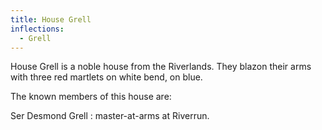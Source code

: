 ```yaml
---
title: House Grell
inflections:
  - Grell
---
```


House Grell is a noble house from the Riverlands. They blazon their arms with three red martlets on white bend, on blue.

The known members of this house are:

Ser Desmond Grell : master-at-arms at Riverrun.


